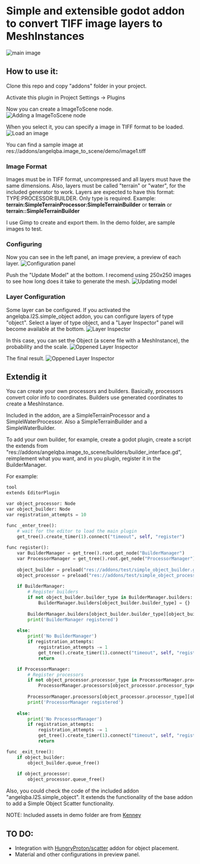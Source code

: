 # Simple and extensible godot addon to convert TIFF image layers to MeshInstances

![main image](images/image01.png)

## How to use it:

Clone this repo and copy "addons" folder in your project.

Activate this plugin in Project Settings -> Plugins

Now you can create a ImageToScene node. 
![Adding a ImageToScene node](images/image02.jpg)

When you select it, you can specify a image in TIFF format to be loaded.
![Load an image](images/image03.jpg)

You can find a sample image at res://addons/angelqba.image_to_scene/demo/image1.tiff

### Image Format

Images must be in TIFF format, uncompressed and all layers must have the same dimensions.
Also, layers must be called "terrain" or "water", for the included generator to work. Layers are expected to have this format: TYPE:PROCESSOR:BUILDER. Only type is required. Example: **terrain:SimpleTerrainProcessor:SimpleTerrainBuilder** or **terrain** or **terrain::SimpleTerrainBuilder**

I use Gimp to create and export them.
In the demo folder, are sample images to test.

### Configuring

Now you can see in the left panel, an image preview, a preview of each layer. 
![Configuration panel](images/image04.jpg)

Push the "Update Model" at the bottom. I recomend using 250x250 images to see how long does it take to generate the mesh.
![Updating model](images/image05.jpg)

### Layer Configuration

Some layer can be configured. If you activated the angelqba.I2S.simple_object addon, you can configure layers of type "object". Select a layer of type object, and a "Layer Inspector" panel will become available at the bottom.
![Layer Inspector](images/image06.jpg)

In this case, you can set the Object (a scene file with a MeshInstance), the probability and the scale.
![Oppened Layer Inspector](images/image07.jpg)

The final result.
![Oppened Layer Inspector](images/image08.jpg)


## Extendig it

You can create your own processors and builders.
Basically, processors convert color info to coordinates. Builders use generated coordinates to create a MeshInstance.

Included in the addon, are a SimpleTerrainProcessor and a SimpleWaterProcessor. Also a SimpleTerrainBuilder and a SimpleWaterBuilder.

To add your own builder, for example, create a godot plugin, create a script the extends from "res://addons/angelqba.image_to_scene/builders/builder_interface.gd", reimplement what you want, and in you plugin, register it in the BuilderManager.

For example:
```python
tool
extends EditorPlugin

var object_processor: Node
var object_builder: Node
var registration_attempts = 10

func _enter_tree():
	# wait for the editor to load the main plugin
	get_tree().create_timer(1).connect("timeout", self, "register")
		
func register():
	var BuilderManager = get_tree().root.get_node("BuilderManager")
	var ProcessorManager = get_tree().root.get_node("ProcessorManager")
	
	object_builder = preload("res://addons/test/simple_object_builder.gd").new()
	object_processor = preload("res://addons/test/simple_object_processor.gd").new()
	
	if BuilderManager:
		# Register builders
		if not object_builder.builder_type in BuilderManager.builders:
			BuilderManager.builders[object_builder.builder_type] = {}
			
		BuilderManager.builders[object_builder.builder_type][object_builder.builder_name] = object_builder
		print('BuilderManager registered')
		
	else:
		print('No BuilderManager')
		if registration_attempts:
			registration_attempts -= 1
			get_tree().create_timer(1).connect("timeout", self, "register")
			return

	if ProcessorManager:
		# Register processors
		if not object_processor.processor_type in ProcessorManager.processors:
			ProcessorManager.processors[object_processor.processor_type] = {}
		
		ProcessorManager.processors[object_processor.processor_type][object_processor.processor_name] = object_processor
		print('ProcessorManager registered')
		
	else:
		print('No ProcessorManager')
		if registration_attempts:
			registration_attempts -= 1
			get_tree().create_timer(1).connect("timeout", self, "register")
			return

func _exit_tree():
	if object_builder:
		object_builder.queue_free()
		
	if object_processor:
		object_processor.queue_free()

```

Also, you could check the code of the included addon "angelqba.I2S.simple_object". It extends the functionality of the base addon to add a Simple Object Scatter functionality.

NOTE: Included assets in demo folder are from [Kenney](https://www.kenney.nl)

## TO DO:

- Integration with [HungryProton/scatter](https://github.com/HungryProton/scatter) addon for object placement.
- Material and other configurations in preview panel.